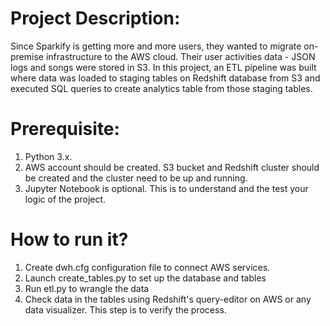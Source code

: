 # Project Description:
Since Sparkify is getting more and more users, they wanted to migrate on-premise infrastructure to the AWS cloud. Their user activities data - JSON logs and songs were stored in S3. In this project, an ETL pipeline was built where data was loaded to staging tables on Redshift database from S3 and executed SQL queries to create analytics table from those staging tables.

# Prerequisite:
1. Python 3.x.
2. AWS account should be created. S3 bucket and Redshift cluster should be created and the cluster need to be up and running.
3. Jupyter Notebook is optional. This is to understand and the test your logic of the project. 

# How to run it?
1. Create dwh.cfg configuration file to connect AWS services.
2. Launch create_tables.py to set up the database and tables
3. Run etl.py to wrangle the data
4. Check data in the tables using Redshift's query-editor on AWS or any data visualizer. This step is to verify the process.